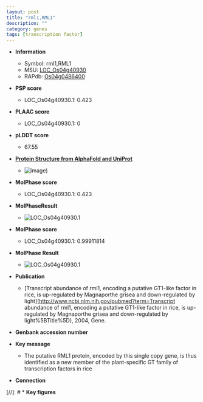 ```yaml
---
layout: post
title: "rml1,RML1"
description: ""
category: genes
tags: [transcription factor]
---
```


* **Information**  
    + Symbol: rml1,RML1  
    + MSU: [LOC_Os04g40930](http://rice.plantbiology.msu.edu/cgi-bin/ORF_infopage.cgi?orf=LOC_Os04g40930)  
    + RAPdb: [Os04g0486400](http://rapdb.dna.affrc.go.jp/viewer/gbrowse_details/irgsp1?name=Os04g0486400)  

* **PSP score**  
    + LOC_Os04g40930.1: 0.423 

* **PLAAC score**  
    + LOC_Os04g40930.1: 0 

* **pLDDT score**
    + 67.55

* **[Protein Structure from AlphaFold and UniProt](https://www.uniprot.org/uniprotkb/Q7XUC2/entry#structure)**
    + ![image](https://ricepsp.github.io/images/Q7/AF-Q7XUC2-F1.png))

* **MolPhase score**
    + LOC_Os04g40930.1: 0.423

* **MolPhaseResult**
    + ![LOC_Os04g40930.1](https://ricepsp.github.io/pictures/LOC_Os04g/LOC_Os04g40930.1.png)

* **MolPhase score**
    + LOC_Os04g40930.1: 0.99911814

* **MolPhase Result**
    + ![LOC_Os04g40930.1](https://304243504.github.io/Pictures/LOC_Os04g/LOC_Os04g40930.1.png)

* **Publication**  
    + [Transcript abundance of rml1, encoding a putative GT1-like factor in rice, is up-regulated by Magnaporthe grisea and down-regulated by light](http://www.ncbi.nlm.nih.gov/pubmed?term=Transcript abundance of rml1, encoding a putative GT1-like factor in rice, is up-regulated by Magnaporthe grisea and down-regulated by light%5BTitle%5D), 2004, Gene.

* **Genbank accession number**  

* **Key message**  
    + The putative RML1 protein, encoded by this single copy gene, is thus identified as a new member of the plant-specific GT family of transcription factors in rice

* **Connection**  

[//]: # * **Key figures**  


